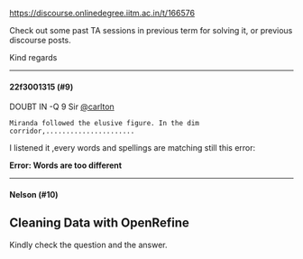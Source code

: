 https://discourse.onlinedegree.iitm.ac.in/t/166576

Check out some past TA sessions in previous term for solving it, or previous discourse posts.</p>
<p>Kind regards</p><hr>

<h4>22f3001315 (#9)</h4>
<p>DOUBT IN -Q 9 Sir <a class="mention" href="/u/carlton">@carlton</a></p>
<pre><code class="lang-auto">Miranda followed the elusive figure. In the dim corridor,......................
</code></pre>
<p>I listened it ,every words and spellings are matching still this error:</p>
<p><strong>Error: Words are too different</strong></p><hr>

<h4>Nelson (#10)</h4>
<h2><a class="anchor" href="#p-594585-cleaning-data-with-openrefine-1" name="p-594585-cleaning-data-with-openrefine-1"></a>Cleaning Data with OpenRefine</h2>
<p>Kindly check the question and the answer.